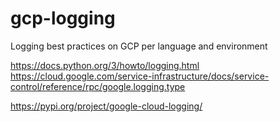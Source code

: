 # gcp-logging
Logging best practices on GCP per language and environment



https://docs.python.org/3/howto/logging.html
https://cloud.google.com/service-infrastructure/docs/service-control/reference/rpc/google.logging.type


https://pypi.org/project/google-cloud-logging/